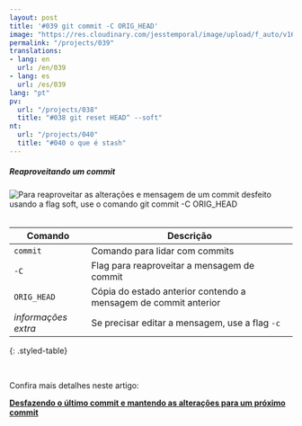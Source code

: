 ```yaml
---
layout: post
title: '#039 git commit -C ORIG_HEAD'
image: "https://res.cloudinary.com/jesstemporal/image/upload/f_auto/v1642878678/gitfichas/pt/039/thumbnail_evew8t.jpg"
permalink: "/projects/039"
translations:
- lang: en
  url: /en/039
- lang: es
  url: /es/039
lang: "pt"
pv:
  url: "/projects/038"
  title: "#038 git reset HEAD^ --soft"
nt:
  url: "/projects/040"
  title: "#040 o que é stash"
---
```

##### Reaproveitando um commit

<img alt="Para reaproveitar as alterações e mensagem de um commit desfeito usando a flag soft, use o comando git commit -C ORIG_HEAD" src="https://res.cloudinary.com/jesstemporal/image/upload/v1642878678/gitfichas/pt/039/full_y7qwus.jpg"><br><br>

| Comando | Descrição |
|---------|-------------|
| `commit` | Comando para lidar com commits |
| `-C` | Flag para reaproveitar a mensagem de commit |
| `ORIG_HEAD` | Cópia do estado anterior contendo a mensagem de commit anterior |
| _informações extra_ | Se precisar editar a mensagem, use a flag `-c` |
{: .styled-table}

<br>

Confira mais detalhes neste artigo:

<a href="https://jtemporal.com/desfazendo-o-ultimo-commit-e-reaproveitando-a-mensagem/?utm_source=gitfichas">
  <strong>Desfazendo o último commit e mantendo as alterações para um próximo commit</strong>
</a>
